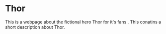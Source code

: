 # Thor
This is a webpage about the fictional hero Thor for it's fans .
This conatins a short description about Thor.
